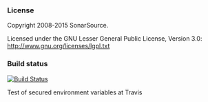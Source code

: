 ### License

Copyright 2008-2015 SonarSource.

Licensed under the GNU Lesser General Public License, Version 3.0: http://www.gnu.org/licenses/lgpl.txt

 [1]: http://www.sonarqube.org/
 [2]: http://jira.sonarsource.com/browse/SONAR
 [3]: http://docs.sonarqube.org/display/SONAR

### Build status

[![Build Status](https://travis-ci.org/SonarSource/sonarqube.svg?branch=master)](https://travis-ci.org/SonarSource/sonarqube)

Test of secured environment variables at Travis
